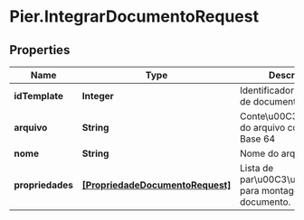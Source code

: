 # Pier.IntegrarDocumentoRequest

## Properties
Name | Type | Description | Notes
------------ | ------------- | ------------- | -------------
**idTemplate** | **Integer** | Identificador do template de documento | [optional] 
**arquivo** | **String** | Conte\u00C3\u00BAdo do arquivo convertido em Base 64 | [optional] 
**nome** | **String** | Nome do arquivo. | [optional] 
**propriedades** | [**[PropriedadeDocumentoRequest]**](PropriedadeDocumentoRequest.md) | Lista de par\u00C3\u00A2metros para montagem do documento. | [optional] 


